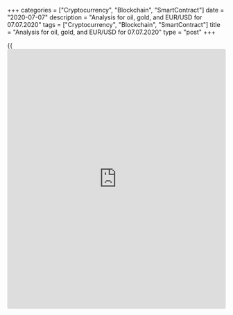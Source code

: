+++
categories = ["Cryptocurrency", "Blockchain", "SmartContract"]
date = "2020-07-07"
description = "Analysis for oil, gold, and EUR/USD for 07.07.2020"
tags = ["Cryptocurrency", "Blockchain", "SmartContract"]
title = "Analysis for oil, gold, and EUR/USD for 07.07.2020"
type = "post"
+++

{{<iframe id="large-banner" src="https://www.bounty.group/#slide=20.0" width="100%" height="600" scrolling="no" style="border: 0px solid rgb(216, 221, 230); border-radius: 3px;">}}

July 7, 2020

July 7, 2020

Analysis for oil, gold, and EUR/USD for 07.07.2020Alex Rodiоnov

## Gold price is consolidating a little higher than the resistance, it
may go up to the high of last week

##  **Oil price forecast** **for** **today:** ** **USCrude****
******analysis**

In the middle-term timeframe, oil is trading under the resistance Target
Zone 5 [41.67 – 40.92]. The trend is up. To enter purchasers at good
prices, one needs to expect a correction down to the key support zone
[33.64 — 32.86].

![LiteForex: Analysis for oil, gold, and EUR/USD for 07.07.2020][1]

In the shorter timeframe, oil reached Target Zone 5 [41.67 – 40.92]
yesterday. After the price had reached the resistance, traders closed
large purchasers and opened sell positions. The price is now moving
down, but the trend is still up.

The trend key support is at [37.54 – 37.15]. The intraday support is now
at [39.05 – 38.86]. Enter new buy trades on the correction according to
the patterns and hold the existing ones up with a stop at the breakeven.

![LiteForex: Analysis for oil, gold, and EUR/USD for 07.07.2020][2]

###  **[USCrude][3]Trading ideas for today: **

  1. Hold up purchases entered at level 39.00. TakeProfit: 41.40. StopLoss: 39.47.
  2. Buy according to the pattern in Additional Zone [39.05 - 38.86]. TakeProfit: 41.40. StopLoss: according to the pattern rules

* * *

##  **Gold price forecast for today: XAUUSD analysis**

Gold price is trading between Target Zone 5 [1757.2 - 1751.2] and Target
Zone 6 [1817.2 – 1811.2]. The middle-term trend is up. To enter new
middle-term buy positions, I suggest expecting the test of the key
support zone [1707.1 - 1699.0] and looking for a buy pattern.

![LiteForex: Analysis for oil, gold, and EUR/USD for 07.07.2020][4]

The gold short-term trend is up. The price came close to the local high
1789.0 yesterday. The high was not broken through. Besides, the price
broke out the resistance Additional Zone [1780.0 – 1778.0] yesterday.

The gold price is now consolidating a little higher than the resistance,
it may go up to the high of last week. The main buy target in the
uptrend is Gold Zone [1812.5 – 1808.0].

Today, I recommend entering purchases at level [1780.0 – 1778.0] with
the stop below the level. If the price goes down, according to the
alternative scenario, and the buy trades are closed with a stop loss,
there will be a false breakout pattern. In this case, we shall sell gold
according to the pattern.

![LiteForex: Analysis for oil, gold, and EUR/USD for 07.07.2020][5]

###  **[XAUUSD][6] Trading ideas for today: **

  1. Buy at level [1780.0 - 1778.0]. TakeProfit: 1789.0, Gold Zone [1812.5 - 1808.0]. StopLoss: 1773.8.
  2. If the price consolidates below 1770.0, sell on the correction. TakeProfit: Intermediary Zone [1748.1 - 1744.0]. StopLoss: 1783.5.

* * *

##  **Euro to dollar forecast for today: EURUSD analysis**

Euro buyers are trying to break through the resistance at [1.1368 –
1.1350]. Yesterday, there was a strong price rise. The price is
consolidating today. If the yesterday’s upward momentum continues, the
resistance will be broken out. In this case, the next buy target will be
Target Zone 2 [1.1550 — 1.1532].

![LiteForex: Analysis for oil, gold, and EUR/USD for 07.07.2020][7]

The EURUSD short-term trend has turned up. Today, I suggest entering buy
trades on the retest of the broken-out Intermediary Zone [1.1285 –
1.1276]. The buy target is Target Zone [1.1385 - 1.1367]. The zone is
70% likely to be reached by the price.

The trend key support is in the zone of [1.1254 – 1.1245]. As long as
this zone is held, it will be not relevant to sell.

![LiteForex: Analysis for oil, gold, and EUR/USD for 07.07.2020][8]

###  **[EURUSD][9] Trading ideas for today: **

Buy in Intermediary Zone [1.1285 - 1.1276]. TakeProfit: Target Zone
[1.1385 - 1.1367]. StopLoss: 1.1250.

> IZ - Intermediary Zone: responsible for the price momentum reversing

>

> TZ - Target Zone: a zone that is 75% likely to be reached after IZ
breakout.

>

> GZ - Gold Zone: zone in the medium-term momentum.

>

> All zones are calculated based on the average [daily](https://www.fintecher.org/2020/03/03/forex-trading-daily-strategy/) price of the
instrument and margin requirements of the futures.

* * *

P.S. Did you like my article? Share it in social networks: it will be
the best “thank you" :)

Ask me questions and comment below. I’ll be glad to answer your
questions and give necessary explanations.

 **Useful links:**

  * I recommend trying to trade with a reliable broker [here][10]. The system allows you to trade by yourself or copy successful traders from all across the globe.
  * Use my promo-code BLOG for getting deposit bonus 50% on LiteForex platform. Just enter this code in the appropriate field while [depositing][11] your trading account.
  * Telegram channel with high-quality analytics, Forex reviews, training articles, and other useful things for traders <t.me/liteforex>

## Price chart of XAUUSD in real time mode

![Analysis for oil, gold, and EUR/USD for 07.07.2020][12]

The content of this article reflects the author’s opinion and does not
necessarily reflect the official position of LiteForex. The material
published on this page is provided for informational purposes only and
should not be considered as the provision of investment advice for the
purposes of Directive 2004/39/EC.

Rate this article:

{{value}}

( {{count}} {{title}} )

   1. cdn.liteforex.com/cache/uploads/blog_post/commodities/analytics/WTI_analysis_070720_1.png?w=30&s=80f3cff178558094639137d6b3243453
   2. cdn.liteforex.com/cache/uploads/blog_post/commodities/analytics/WTI_analysis_070720_2.png?w=30&s=f127e5260da3a5c552f3625770d6f687
   3. my.liteforex.com/trading?type=oil
   4. cdn.liteforex.com/cache/uploads/blog_post/commodities/analytics/XAUUSD_analysis_070720_1.png?w=30&s=ccb4c6d731daec83fe47566a14839547
   5. cdn.liteforex.com/cache/uploads/blog_post/commodities/analytics/XAUUSD_analysis_070720_2.png?w=30&s=af43af605be5c5e3c0dd9fef52fc4f72
   6. my.liteforex.com/trading/chart?symbol=XAUUSD&returnUrl=true
   7. cdn.liteforex.com/cache/uploads/blog_post/commodities/analytics/EURUSD_analysis_070720_1.png?w=30&s=0cbfe6456bf488642d1c639fa3ecb58e
   8. cdn.liteforex.com/cache/uploads/blog_post/commodities/analytics/EURUSD_analysis_070720_2.png?w=30&s=1136119042bef625304858e123450353
   9. my.liteforex.com/trading/chart?symbol=EURUSD
   10. my.liteforex.com/?category=analysts-opinions&slug=analysis-for-oil-gold-and-eurusd-for-06072020-2020-07-07&openPopup=%2Fregistration%2Fpopup&utm_source=blog&utm_medium=article&utm_campaign=bonus
   11. my.liteforex.com/deposit/?category=analysts-opinions&slug=analysis-for-oil-gold-and-eurusd-for-06072020-2020-07-07&promo_code=BLOG&utm_source=blog&utm_medium=article&utm_campaign=bonus
   12. cdn.liteforex.com/cache/uploads/blog_post/commodities/gold_139.jpeg?q=75&w=1000&s=cf80c131613aabfd2d0343805f9678ed